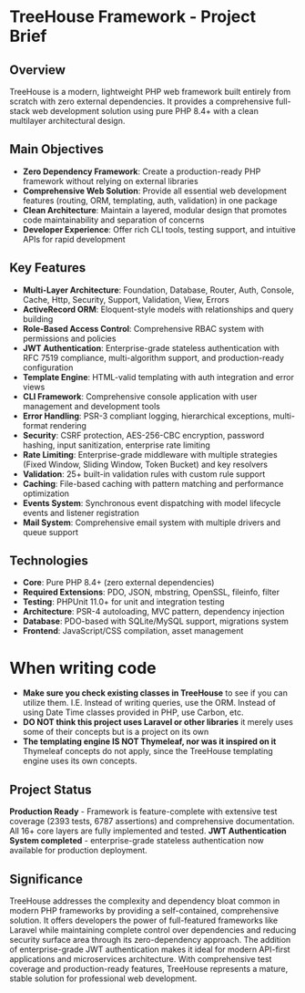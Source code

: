 # TreeHouse Framework - Project Brief

## Overview
TreeHouse is a modern, lightweight PHP web framework built entirely from scratch with zero external dependencies. It provides a comprehensive full-stack web development solution using pure PHP 8.4+ with a clean multilayer architectural design.

## Main Objectives
- **Zero Dependency Framework**: Create a production-ready PHP framework without relying on external libraries
- **Comprehensive Web Solution**: Provide all essential web development features (routing, ORM, templating, auth, validation) in one package
- **Clean Architecture**: Maintain a layered, modular design that promotes code maintainability and separation of concerns
- **Developer Experience**: Offer rich CLI tools, testing support, and intuitive APIs for rapid development

## Key Features
- **Multi-Layer Architecture**: Foundation, Database, Router, Auth, Console, Cache, Http, Security, Support, Validation, View, Errors
- **ActiveRecord ORM**: Eloquent-style models with relationships and query building
- **Role-Based Access Control**: Comprehensive RBAC system with permissions and policies
- **JWT Authentication**: Enterprise-grade stateless authentication with RFC 7519 compliance, multi-algorithm support, and production-ready configuration
- **Template Engine**: HTML-valid templating with auth integration and error views
- **CLI Framework**: Comprehensive console application with user management and development tools
- **Error Handling**: PSR-3 compliant logging, hierarchical exceptions, multi-format rendering
- **Security**: CSRF protection, AES-256-CBC encryption, password hashing, input sanitization, enterprise rate limiting
- **Rate Limiting**: Enterprise-grade middleware with multiple strategies (Fixed Window, Sliding Window, Token Bucket) and key resolvers
- **Validation**: 25+ built-in validation rules with custom rule support
- **Caching**: File-based caching with pattern matching and performance optimization
- **Events System**: Synchronous event dispatching with model lifecycle events and listener registration
- **Mail System**: Comprehensive email system with multiple drivers and queue support

## Technologies
- **Core**: Pure PHP 8.4+ (zero external dependencies)
- **Required Extensions**: PDO, JSON, mbstring, OpenSSL, fileinfo, filter
- **Testing**: PHPUnit 11.0+ for unit and integration testing
- **Architecture**: PSR-4 autoloading, MVC pattern, dependency injection
- **Database**: PDO-based with SQLite/MySQL support, migrations system
- **Frontend**: JavaScript/CSS compilation, asset management

# When writing code
- **Make sure you check existing classes in TreeHouse** to see if you can utilize them. I.E. Instead of writing queries, use the ORM. Instead of using Date Time classes provided in PHP, use Carbon, etc.
- **DO NOT think this project uses Laravel or other libraries** it merely uses some of their concepts but is a project on its own
- **The templating engine IS NOT Thymeleaf, nor was it inspired on it** Thymeleaf concepts do not apply, since the TreeHouse templating engine uses its own concepts.

## Project Status
**Production Ready** - Framework is feature-complete with extensive test coverage (2393 tests, 6787 assertions) and comprehensive documentation. All 16+ core layers are fully implemented and tested. **JWT Authentication System completed** - enterprise-grade stateless authentication now available for production deployment.

## Significance
TreeHouse addresses the complexity and dependency bloat common in modern PHP frameworks by providing a self-contained, comprehensive solution. It offers developers the power of full-featured frameworks like Laravel while maintaining complete control over dependencies and reducing security surface area through its zero-dependency approach. The addition of enterprise-grade JWT authentication makes it ideal for modern API-first applications and microservices architecture. With comprehensive test coverage and production-ready features, TreeHouse represents a mature, stable solution for professional web development.